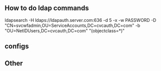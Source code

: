 ## How to do ldap commands

ldapsearch -H ldaps://ldapauth.server.com:636 -d 5 -x -w PASSWORD -D "CN=svcwfadmin,OU=ServiceAccounts,DC=cvcauth,DC=com" -b "OU=NetIDUsers,DC=cvcauth,DC=com" "(objectclass=*)"

## configs

## Other
